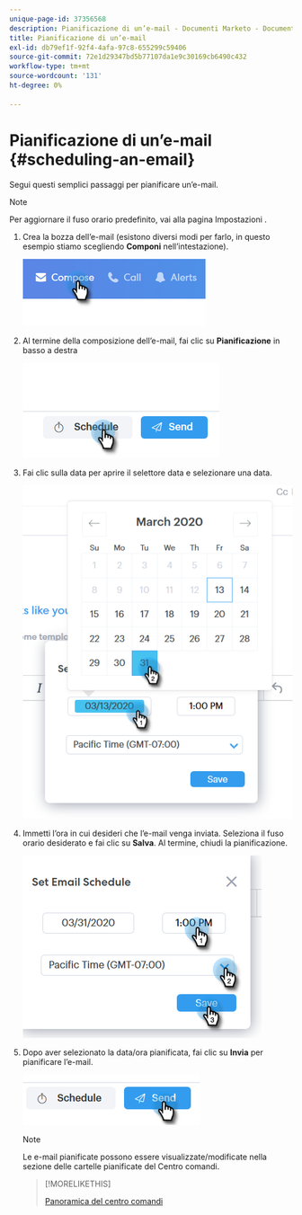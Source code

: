 ```yaml
---
unique-page-id: 37356568
description: Pianificazione di un’e-mail - Documenti Marketo - Documentazione del prodotto
title: Pianificazione di un’e-mail
exl-id: db79ef1f-92f4-4afa-97c8-655299c59406
source-git-commit: 72e1d29347bd5b77107da1e9c30169cb6490c432
workflow-type: tm+mt
source-wordcount: '131'
ht-degree: 0%

---
```


# Pianificazione di un’e-mail {#scheduling-an-email}

Segui questi semplici passaggi per pianificare un’e-mail.

>[!NOTE]
>
>Per aggiornare il fuso orario predefinito, vai alla pagina Impostazioni .

1. Crea la bozza dell’e-mail (esistono diversi modi per farlo, in questo esempio stiamo scegliendo **Componi** nell’intestazione).

   ![](assets/one-1.png)

1. Al termine della composizione dell’e-mail, fai clic su **Pianificazione** in basso a destra

   ![](assets/two-1.png)

1. Fai clic sulla data per aprire il selettore data e selezionare una data.

   ![](assets/three-1.png)

1. Immetti l’ora in cui desideri che l’e-mail venga inviata. Seleziona il fuso orario desiderato e fai clic su **Salva**. Al termine, chiudi la pianificazione.

   ![](assets/four-1.png)

1. Dopo aver selezionato la data/ora pianificata, fai clic su **Invia** per pianificare l’e-mail.

   ![](assets/five-1.png)

   >[!NOTE]
   >
   >Le e-mail pianificate possono essere visualizzate/modificate nella sezione delle cartelle pianificate del Centro comandi.

   >[!MORELIKETHIS]
   >
   >[Panoramica del centro comandi](/help/marketo/product-docs/marketo-sales-connect/email/command-center/command-center-overview.md)
